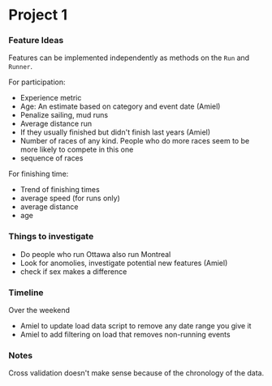 # Project 1

### Feature Ideas
Features can be implemented independently as methods on the `Run` and `Runner`.

For participation:
- Experience metric
- Age: An estimate based on category and event date (Amiel)
- Penalize sailing, mud runs
- Average distance run
- If they usually finished but didn't finish last years (Amiel)
- Number of races of any kind. People who do more races seem to be more likely to compete in this one
- sequence of races

For finishing time:
- Trend of finishing times
- average speed (for runs only)
- average distance 
- age


### Things to investigate

- Do people who run Ottawa also run Montreal
- Look for anomolies, investigate potential new features (Amiel)
- check if sex makes a difference

### Timeline

Over the weekend

- Amiel to update load data script to remove any date range you give it
- Amiel to add filtering on load that removes non-running events


### Notes

Cross validation doesn't make sense because of the chronology of the data.



